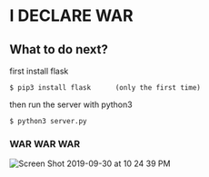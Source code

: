 # I DECLARE WAR

## What to do next?
first install flask
```
$ pip3 install flask      (only the first time)
```
then run the server with python3
```
$ python3 server.py
```

### WAR WAR WAR

![Screen Shot 2019-09-30 at 10 24 39 PM](https://user-images.githubusercontent.com/54423322/65929715-26cab680-e3d1-11e9-877b-809d920723c7.png)

